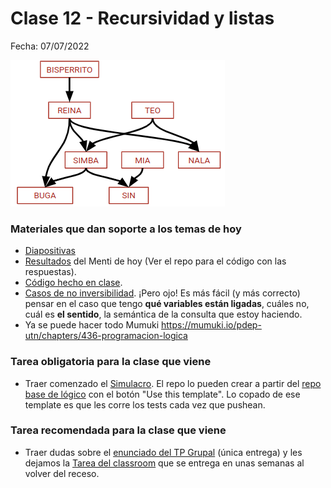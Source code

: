 # Clase 12 - Recursividad y listas

Fecha: 07/07/2022

![bisperritos](assets/bisperritos.png)

### Materiales que dan soporte a los temas de hoy

* [Diapositivas](https://docs.google.com/presentation/d/1NVuDP-9T81gSktgz0iqT_dsDNE5Hcehy-XeIlbrKjmQ/edit#)
* [Resultados](./assets/2022%20-%20Logico%20repaso%20inversibilidad.pdf) del Menti de hoy (Ver el repo para el código con las respuestas).
* [Código hecho en clase](https://github.com/pdepjm/2022-l-clase12listasyRec).
* [Casos de no inversibilidad](https://wiki.uqbar.org/wiki/articles/paradigma-logico---casos-de-no-inversibilidad.html). ¡Pero ojo! Es más fácil (y más correcto) pensar en el caso que tengo **qué variables están ligadas**, cuáles no, cuál es **el sentido**, la semántica de la consulta que estoy haciendo.
* Ya se puede hacer todo Mumuki	https://mumuki.io/pdep-utn/chapters/436-programacion-logica

### Tarea obligatoria para la clase que viene

* Traer comenzado el [Simulacro](https://docs.google.com/document/d/1ceEtqSEAgIpGZ-qdx4qhevLr7nmU80H9Dn4DD5y1Rp4/edit?usp=sharing). El repo lo pueden crear a partir del [repo base de lógico](https://github.com/pdepjm/2021-l-repoBase) con el botón "Use this template". Lo copado de ese template es que les corre los tests cada vez que pushean.

### Tarea recomendada para la clase que viene

*  Traer dudas sobre el [enunciado del TP Grupal](https://docs.google.com/document/d/1mXm6TUTL99WnqCR4vSvmAfzgBSuF0TjI89Ui395OWE4/edit) (única entrega) y les dejamos la [Tarea del classroom](https://classroom.github.com/a/s-QPiW32) que se entrega en unas semanas al volver del receso.